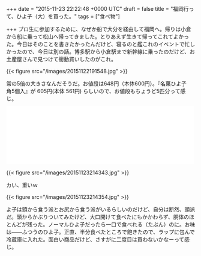 
+++
date = "2015-11-23 22:22:48 +0000 UTC"
draft = false
title = "福岡行って、ひよ子（大）を買った。"
tags = ["食べ物"]

+++
プロ生に参加するために、なぜか船で大分を経由して福岡へ。帰りは小倉から船に乗って松山へ帰ってきました。とりあえず生きて帰ってこれてよかった。今日はそのことを書きたかったんだけど、寝るのと艦これのイベントで忙しかったので、今日は別の話。博多駅から小倉駅まで新幹線に乗ったのだけど、お土産屋さんで見つけて衝動買いしたのがこれ。

{{< figure src="/images/20151122191548.jpg"  >}}

常の5倍の大きさなんだそうだ。お値段は648円（本体600円）。『名菓ひよ子　角5個入』が 605円(本体 561円) らしいので、お値段もちょうど5匹分って感じ。<iframe src="//hatenablog-parts.com/embed?url=http%3A%2F%2Fhiyoko-onlineshop.com%2FSHOP%2F33656%2F33665%2Flist.html" title="大きなひよ子にびっくり「大ひよ子」〜公式ひよ子オンラインショップ" class="embed-card embed-webcard" scrolling="no" frameborder="0" style="display: block; width: 100%; height: 155px; max-width: 500px; margin: 10px 0px;"></iframe>

{{< figure src="/images/20151123214343.jpg"  >}}

カい、重いｗ

{{< figure src="/images/20151123214354.jpg"  >}}

よ子は頭から食う派とお尻から食う派がいるらしいのだけど、自分は断然、頭派だ。頭からかぶりついてみたけど、大口開けて食べたにもかかわらず、胴体のほとんどが残った。ノーマルひよ子だったら一口で食べれる（たぶん）のに。お味は――ふつうのひよ子。正直、半分食べたところで飽きたので、ラップに包んで冷蔵庫に入れた。面白い商品だけど、さすがに二度目は買わないかなーって感じ。


